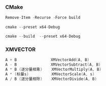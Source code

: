 ###  CMake

```c++
Remove-Item -Recurse -Force build
    
cmake --preset x64-Debug

cmake --build  --preset x64-Debug
```

### XMVECTOR

```c++
A + B				XMVectorAdd(A, B)
A - B				XMVectorSubtract(A, B)
A * B (逐分量相乘)	 XMVectorMultiply(A, B)
A * (标量s)		   XMVectorScale(A, s)
A / B (逐分量相除)	 XMVectorDivide(A, B)

```

